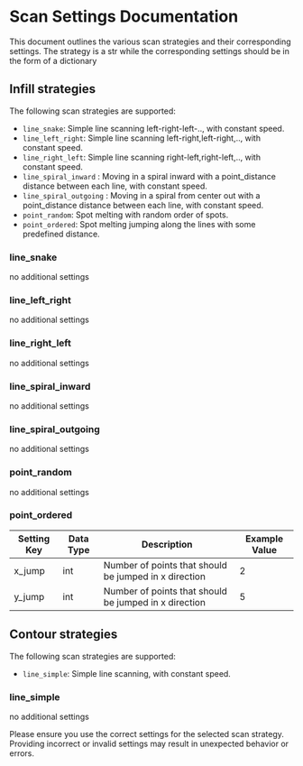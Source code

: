 # Scan Settings Documentation

This document outlines the various scan strategies and their corresponding settings.
The strategy is a str while the corresponding settings should be in the form of a dictionary

## Infill strategies
The following scan strategies are supported:
- `line_snake`: Simple line scanning left-right-left-.., with constant speed.
- `line_left_right`: Simple line scanning left-right,left-right,.., with constant speed.
- `line_right_left`: Simple line scanning right-left,right-left,.., with constant speed.
- `line_spiral_inward` : Moving in a spiral inward with a point_distance distance between each line, with constant speed.
- `line_spiral_outgoing` : Moving in a spiral from center out with a point_distance distance between each line, with constant speed.
- `point_random`: Spot melting with random order of spots.
- `point_ordered`: Spot melting jumping along the lines with some predefined distance.

### line_snake
no additional settings

### line_left_right
no additional settings

### line_right_left
no additional settings

### line_spiral_inward
no additional settings

### line_spiral_outgoing
no additional settings

### point_random
no additional settings

### point_ordered
| Setting Key | Data Type | Description                                           | Example Value |
|-------------|-----------|-------------------------------------------------------|---------------|
| x_jump      | int       | Number of points that should be jumped in x direction | 2             |
| y_jump      | int       | Number of points that should be jumped in x direction | 5             |


## Contour strategies
The following scan strategies are supported:
- `line_simple`: Simple line scanning, with constant speed.

### line_simple
no additional settings


Please ensure you use the correct settings for the selected scan strategy. Providing incorrect or invalid settings may result in unexpected behavior or errors.
